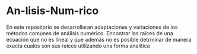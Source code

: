 # An-lisis-Num-rico
En este repositorio se desarrollaran adaptaciones y variaciones de los métodos comunes de análisis numérico.
Encontrar las raíces de una ecuación que no es lineal y que además no es posible detrminar de manera exacta cuales son sus raices utilizando una forma analitica
